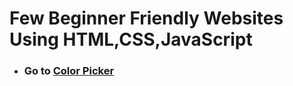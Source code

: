 # Few Beginner Friendly Websites Using HTML,CSS,JavaScript
<ul>
  <li> <h3> Go to <a target="blank" href="https://pickrandomcolor.netlify.app">Color Picker</a> </h3> </li>
</ul>  
